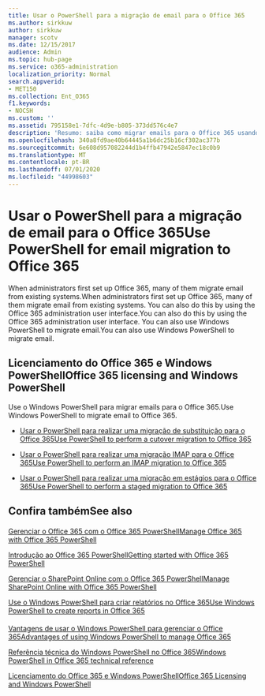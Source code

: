 ```yaml
---
title: Usar o PowerShell para a migração de email para o Office 365
ms.author: sirkkuw
author: sirkkuw
manager: scotv
ms.date: 12/15/2017
audience: Admin
ms.topic: hub-page
ms.service: o365-administration
localization_priority: Normal
search.appverid:
- MET150
ms.collection: Ent_O365
f1.keywords:
- NOCSH
ms.custom: ''
ms.assetid: 795158e1-7dfc-4d9e-b805-373dd576c4e7
description: 'Resumo: saiba como migrar emails para o Office 365 usando o Windows PowerShell.'
ms.openlocfilehash: 340a8fd9ae40b64445a1b6dc25b16cf302ac377b
ms.sourcegitcommit: 6e608d957082244d1b4ffb47942e5847ec18c0b9
ms.translationtype: MT
ms.contentlocale: pt-BR
ms.lasthandoff: 07/01/2020
ms.locfileid: "44998603"
---
```

# <a name="use-powershell-for-email-migration-to-office-365"></a><span data-ttu-id="03355-103">Usar o PowerShell para a migração de email para o Office 365</span><span class="sxs-lookup"><span data-stu-id="03355-103">Use PowerShell for email migration to Office 365</span></span>

<span data-ttu-id="03355-104">When administrators first set up Office 365, many of them migrate email from existing systems.</span><span class="sxs-lookup"><span data-stu-id="03355-104">When administrators first set up Office 365, many of them migrate email from existing systems.</span></span> <span data-ttu-id="03355-105">You can also do this by using the Office 365 administration user interface.</span><span class="sxs-lookup"><span data-stu-id="03355-105">You can also do this by using the Office 365 administration user interface.</span></span> <span data-ttu-id="03355-106">You can also use Windows PowerShell to migrate email.</span><span class="sxs-lookup"><span data-stu-id="03355-106">You can also use Windows PowerShell to migrate email.</span></span>
  
## <a name="office-365-licensing-and-windows-powershell"></a><span data-ttu-id="03355-107">Licenciamento do Office 365 e Windows PowerShell</span><span class="sxs-lookup"><span data-stu-id="03355-107">Office 365 licensing and Windows PowerShell</span></span>

<span data-ttu-id="03355-108">Use o Windows PowerShell para migrar emails para o Office 365.</span><span class="sxs-lookup"><span data-stu-id="03355-108">Use Windows PowerShell to migrate email to Office 365.</span></span> 
  
- [<span data-ttu-id="03355-109">Usar o PowerShell para realizar uma migração de substituição para o Office 365</span><span class="sxs-lookup"><span data-stu-id="03355-109">Use PowerShell to perform a cutover migration to Office 365</span></span>](use-powershell-to-perform-a-cutover-migration-to-office-365.md)
    
- [<span data-ttu-id="03355-110">Usar o PowerShell para realizar uma migração IMAP para o Office 365</span><span class="sxs-lookup"><span data-stu-id="03355-110">Use PowerShell to perform an IMAP migration to Office 365</span></span>](use-powershell-to-perform-an-imap-migration-to-office-365.md)
    
- [<span data-ttu-id="03355-111">Usar o PowerShell para realizar uma migração em estágios para o Office 365</span><span class="sxs-lookup"><span data-stu-id="03355-111">Use PowerShell to perform a staged migration to Office 365</span></span>](use-powershell-to-perform-a-staged-migration-to-office-365.md)
    
## <a name="see-also"></a><span data-ttu-id="03355-112">Confira também</span><span class="sxs-lookup"><span data-stu-id="03355-112">See also</span></span>

#### 

[<span data-ttu-id="03355-113">Gerenciar o Office 365 com o Office 365 PowerShell</span><span class="sxs-lookup"><span data-stu-id="03355-113">Manage Office 365 with Office 365 PowerShell</span></span>](manage-office-365-with-office-365-powershell.md)
  
[<span data-ttu-id="03355-114">Introdução ao Office 365 PowerShell</span><span class="sxs-lookup"><span data-stu-id="03355-114">Getting started with Office 365 PowerShell</span></span>](getting-started-with-office-365-powershell.md)
  
[<span data-ttu-id="03355-115">Gerenciar o SharePoint Online com o Office 365 PowerShell</span><span class="sxs-lookup"><span data-stu-id="03355-115">Manage SharePoint Online with Office 365 PowerShell</span></span>](manage-sharepoint-online-with-office-365-powershell.md)
  
[<span data-ttu-id="03355-116">Use o Windows PowerShell para criar relatórios no Office 365</span><span class="sxs-lookup"><span data-stu-id="03355-116">Use Windows PowerShell to create reports in Office 365</span></span>](use-windows-powershell-to-create-reports-in-office-365.md)
#### 

[<span data-ttu-id="03355-117">Vantagens de usar o Windows PowerShell para gerenciar o Office 365</span><span class="sxs-lookup"><span data-stu-id="03355-117">Advantages of using Windows PowerShell to manage Office 365</span></span>](https://technet.microsoft.com/library/15144a50-453e-4cd5-befd-bc6736697967.aspx)
  
[<span data-ttu-id="03355-118">Referência técnica do Windows PowerShell no Office 365</span><span class="sxs-lookup"><span data-stu-id="03355-118">Windows PowerShell in Office 365 technical reference</span></span>](https://technet.microsoft.com/library/10d5c66a-7579-4319-aaa5-7a5e21d49cea.aspx)
  
[<span data-ttu-id="03355-119">Licenciamento do Office 365 e Windows PowerShell</span><span class="sxs-lookup"><span data-stu-id="03355-119">Office 365 Licensing and Windows PowerShell</span></span>](https://technet.microsoft.com/library/6ca0e430-f7ba-4184-becf-14c6c5c8dde5.aspx)

